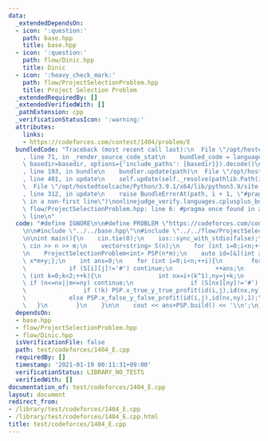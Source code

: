 ```yaml
---
data:
  _extendedDependsOn:
  - icon: ':question:'
    path: base.hpp
    title: base.hpp
  - icon: ':question:'
    path: flow/Dinic.hpp
    title: Dinic
  - icon: ':heavy_check_mark:'
    path: flow/ProjectSelectionProblem.hpp
    title: Project Selection Problem
  _extendedRequiredBy: []
  _extendedVerifiedWith: []
  _pathExtension: cpp
  _verificationStatusIcon: ':warning:'
  attributes:
    links:
    - https://codeforces.com/contest/1404/problem/E
  bundledCode: "Traceback (most recent call last):\n  File \"/opt/hostedtoolcache/Python/3.9.1/x64/lib/python3.9/site-packages/onlinejudge_verify/documentation/build.py\"\
    , line 71, in _render_source_code_stat\n    bundled_code = language.bundle(stat.path,\
    \ basedir=basedir, options={'include_paths': [basedir]}).decode()\n  File \"/opt/hostedtoolcache/Python/3.9.1/x64/lib/python3.9/site-packages/onlinejudge_verify/languages/cplusplus.py\"\
    , line 193, in bundle\n    bundler.update(path)\n  File \"/opt/hostedtoolcache/Python/3.9.1/x64/lib/python3.9/site-packages/onlinejudge_verify/languages/cplusplus_bundle.py\"\
    , line 401, in update\n    self.update(self._resolve(pathlib.Path(included), included_from=path))\n\
    \  File \"/opt/hostedtoolcache/Python/3.9.1/x64/lib/python3.9/site-packages/onlinejudge_verify/languages/cplusplus_bundle.py\"\
    , line 312, in update\n    raise BundleErrorAt(path, i + 1, \"#pragma once found\
    \ in a non-first line\")\nonlinejudge_verify.languages.cplusplus_bundle.BundleErrorAt:\
    \ flow/ProjectSelectionProblem.hpp: line 6: #pragma once found in a non-first\
    \ line\n"
  code: "#define IGNORE\n\n#define PROBLEM \"https://codeforces.com/contest/1404/problem/E\"\
    \n\n#include \"../../base.hpp\"\n#include \"../../flow/ProjectSelectionProblem.hpp\"\
    \n\nint main(){\n    cin.tie(0);\n    ios::sync_with_stdio(false);\n    int n,m;\
    \ cin >> n >> m;\n    vector<string> S(n);\n    for (int i=0;i<n;++i) cin >> S[i];\n\
    \n    ProjectSelectionProblem<int> PSP(n*m);\n    auto id=[&](int x,int y){return\
    \ x*m+y;};\n    int ans=0;\n    for (int i=0;i<n;++i){\n        for (int j=0;j<m;++j){\n\
    \            if (S[i][j]!='#') continue;\n            ++ans;\n            for\
    \ (int k=0;k<2;++k){\n                int nx=i+(k^1),ny=j+k;\n               \
    \ if (n<=nx||m<=ny) continue;\n                if (S[nx][ny]!='#') continue;\n\
    \                if (!k) PSP.x_true_y_true_profit(id(i,j),id(nx,ny),1);\n    \
    \            else PSP.x_false_y_false_profit(id(i,j),id(nx,ny),1);\n         \
    \   }\n        }\n    }\n\n    cout << ans+PSP.build() << '\\n';\n}"
  dependsOn:
  - base.hpp
  - flow/ProjectSelectionProblem.hpp
  - flow/Dinic.hpp
  isVerificationFile: false
  path: test/codeforces/1404_E.cpp
  requiredBy: []
  timestamp: '2021-01-19 00:11:31+09:00'
  verificationStatus: LIBRARY_NO_TESTS
  verifiedWith: []
documentation_of: test/codeforces/1404_E.cpp
layout: document
redirect_from:
- /library/test/codeforces/1404_E.cpp
- /library/test/codeforces/1404_E.cpp.html
title: test/codeforces/1404_E.cpp
---
```

